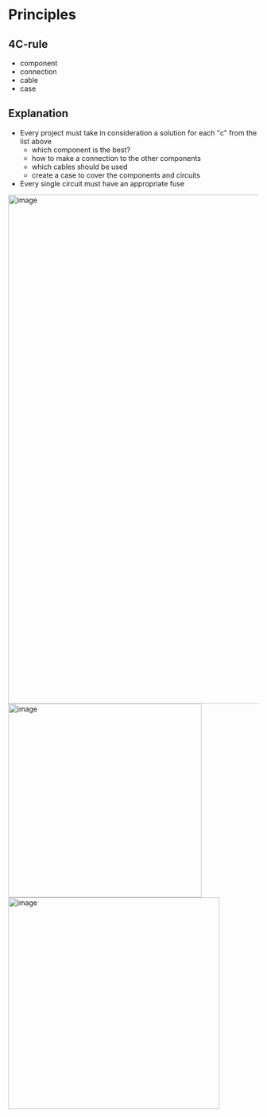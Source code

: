 # Principles

## 4C-rule
* component
* connection
* cable
* case

## Explanation

* Every project must take in consideration a solution for each "c" from the list above
  * which component is the best?
  * how to make a connection to the other components
  * which cables should be used
  * create a case to cover the components and circuits
* Every single circuit must have an appropriate fuse

<img width="1022" alt="image" src="https://github.com/user-attachments/assets/4f3bf2b5-605d-4ae7-8d9c-8be65dedd4d6">

<img width="389" alt="image" src="https://github.com/user-attachments/assets/6477ce9e-ed61-4e31-8dcf-8f5951a125a7">

<img width="425" alt="image" src="https://github.com/user-attachments/assets/361a377e-05f4-4ba8-b789-9753a40c6641">
